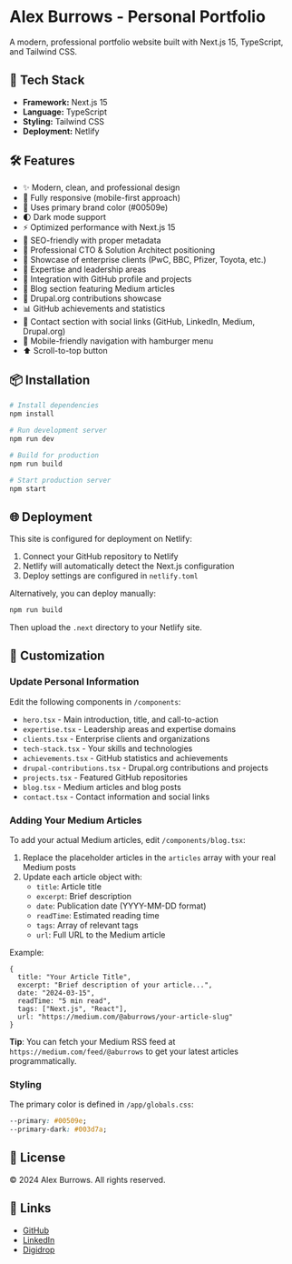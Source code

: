 # Alex Burrows - Personal Portfolio

A modern, professional portfolio website built with Next.js 15, TypeScript, and Tailwind CSS.

## 🚀 Tech Stack

- **Framework:** Next.js 15
- **Language:** TypeScript
- **Styling:** Tailwind CSS
- **Deployment:** Netlify

## 🛠️ Features

- ✨ Modern, clean, and professional design
- 📱 Fully responsive (mobile-first approach)
- 🎨 Uses primary brand color (#00509e)
- 🌓 Dark mode support
- ⚡ Optimized performance with Next.js 15
- 🎯 SEO-friendly with proper metadata
- 👔 Professional CTO & Solution Architect positioning
- 🏢 Showcase of enterprise clients (PwC, BBC, Pfizer, Toyota, etc.)
- 💼 Expertise and leadership areas
- 🔗 Integration with GitHub profile and projects
- 📝 Blog section featuring Medium articles
- 🎯 Drupal.org contributions showcase
- 📊 GitHub achievements and statistics
- 📧 Contact section with social links (GitHub, LinkedIn, Medium, Drupal.org)
- 📱 Mobile-friendly navigation with hamburger menu
- ⬆️ Scroll-to-top button

## 📦 Installation

```bash
# Install dependencies
npm install

# Run development server
npm run dev

# Build for production
npm run build

# Start production server
npm start
```

## 🌐 Deployment

This site is configured for deployment on Netlify:

1. Connect your GitHub repository to Netlify
2. Netlify will automatically detect the Next.js configuration
3. Deploy settings are configured in `netlify.toml`

Alternatively, you can deploy manually:

```bash
npm run build
```

Then upload the `.next` directory to your Netlify site.

## 📝 Customization

### Update Personal Information

Edit the following components in `/components`:

- `hero.tsx` - Main introduction, title, and call-to-action
- `expertise.tsx` - Leadership areas and expertise domains
- `clients.tsx` - Enterprise clients and organizations
- `tech-stack.tsx` - Your skills and technologies
- `achievements.tsx` - GitHub statistics and achievements
- `drupal-contributions.tsx` - Drupal.org contributions and projects
- `projects.tsx` - Featured GitHub repositories
- `blog.tsx` - Medium articles and blog posts
- `contact.tsx` - Contact information and social links

### Adding Your Medium Articles

To add your actual Medium articles, edit `/components/blog.tsx`:

1. Replace the placeholder articles in the `articles` array with your real Medium posts
2. Update each article object with:
   - `title`: Article title
   - `excerpt`: Brief description
   - `date`: Publication date (YYYY-MM-DD format)
   - `readTime`: Estimated reading time
   - `tags`: Array of relevant tags
   - `url`: Full URL to the Medium article

Example:
```tsx
{
  title: "Your Article Title",
  excerpt: "Brief description of your article...",
  date: "2024-03-15",
  readTime: "5 min read",
  tags: ["Next.js", "React"],
  url: "https://medium.com/@aburrows/your-article-slug"
}
```

**Tip**: You can fetch your Medium RSS feed at `https://medium.com/feed/@aburrows` to get your latest articles programmatically.

### Styling

The primary color is defined in `/app/globals.css`:

```css
--primary: #00509e;
--primary-dark: #003d7a;
```

## 📄 License

© 2024 Alex Burrows. All rights reserved.

## 🔗 Links

- [GitHub](https://github.com/alexburrows)
- [LinkedIn](https://www.linkedin.com/in/alexburrows/)
- [Digidrop](https://digidrop.io)
